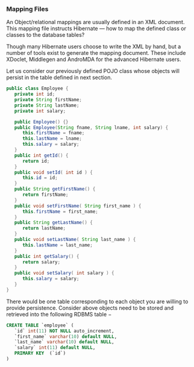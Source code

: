 ### Mapping Files

An Object/relational mappings are usually defined in an XML document. This mapping file instructs Hibernate — how to map the defined class or classes to the database tables?

Though many Hibernate users choose to write the XML by hand, but a number of tools exist to generate the mapping document. These include XDoclet, Middlegen and AndroMDA for the advanced Hibernate users.

Let us consider our previously defined POJO class whose objects will persist in the table defined in next section.

```java
public class Employee {
   private int id;
   private String firstName; 
   private String lastName;   
   private int salary;  

   public Employee() {}
   public Employee(String fname, String lname, int salary) {
      this.firstName = fname;
      this.lastName = lname;
      this.salary = salary;
   }
   public int getId() {
      return id;
   }
   public void setId( int id ) {
      this.id = id;
   }
   public String getFirstName() {
      return firstName;
   }
   public void setFirstName( String first_name ) {
      this.firstName = first_name;
   }
   public String getLastName() {
      return lastName;
   }
   public void setLastName( String last_name ) {
      this.lastName = last_name;
   }
   public int getSalary() {
      return salary;
   }
   public void setSalary( int salary ) {
      this.salary = salary;
   }
}
```

There would be one table corresponding to each object you are willing to provide persistence. Consider above objects need to be stored and retrieved into the following RDBMS table −
    
```sql
CREATE TABLE `employee` (
   `id` int(11) NOT NULL auto_increment,
   `first_name` varchar(10) default NULL,
   `last_name` varchar(10) default NULL,
   `salary` int(11) default NULL,
   PRIMARY KEY  (`id`)
)
```


